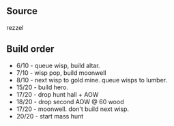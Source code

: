 ## Source
rezzel

## Build order 
- 6/10 - queue wisp, build altar.
- 7/10 - wisp pop, build moonwell
- 8/10 - next wisp to gold mine. queue wisps to lumber. 
- 15/20 - build hero. 
- 17/20 - drop hunt hall + AOW
- 18/20 - drop second AOW @ 60 wood
- 17/20 - moonwell. don't build next wisp.
- 20/20 - start mass hunt

